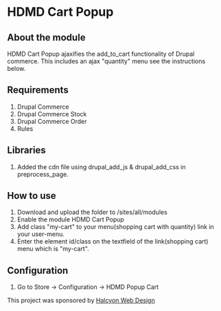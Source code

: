# HDMD Cart Popup

## About the module
HDMD Cart Popup ajaxifies the add_to_cart functionality of Drupal commerce. This includes an ajax "quantity" menu see the instructions below.


## Requirements
1. Drupal Commerce
2. Drupal Commerce Stock
3. Drupal Commerce Order
4. Rules

## Libraries
1. Added the cdn file using drupal_add_js & drupal_add_css in preprocess_page.

## How to use
1. Download and upload the folder to /sites/all/modules
2. Enable the module HDMD Cart Popup
3. Add class "my-cart" to your menu(shopping cart with quantity) link in your user-menu.
4. Enter the element id/class on the textfield of the link(shopping cart) menu which is "my-cart".

## Configuration
1. Go to Store -> Configuration -> HDMD Popup Cart


This project was sponsored by <a href="http://halcyonwebdesign.com.ph"> Halcyon Web Design </a>
